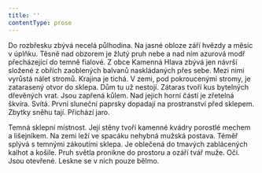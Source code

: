 ```yaml
---
title: ''
contentType: prose
---
```


  

  

  

Do rozbřesku zbývá necelá půlhodina. Na jasné obloze září hvězdy a měsíc v úplňku. Těsně nad obzorem je žlutý pruh nebe a nad ním azurová modř přecházející do temně fialové. Z obce Kamenná Hlava zbývá jen návrší složené z obřích zaoblených balvanů naskládaných přes sebe. Mezi nimi vyrůstá nálet stromů. Krajina je tichá. V zemi, pod pokroucenými stromy, je zatarasený otvor do sklepa. Dům tu už nestojí. Zátaras tvoří kus bytelných dřevěných vrat. Jsou zapřená kůlem. Nad jejich horní částí je zřetelná škvíra. Svítá. První sluneční paprsky dopadají na prostranství před sklepem. Zbytky sněhu tají. Přichází jaro.

Temná sklepní místnost. Její stěny tvoří kamenné kvádry porostlé mechem a lišejníkem. Na zemi leží ve spacáku nehybná mužská postava. Téměř splývá s temnými zákoutími sklepa. Je oblečená do tmavých zablácených kalhot a košile. Pruh světla pronikne do prostoru a ozáří tvář muže. Oči. Jsou otevřené. Leskne se v nich pouze bělmo.
